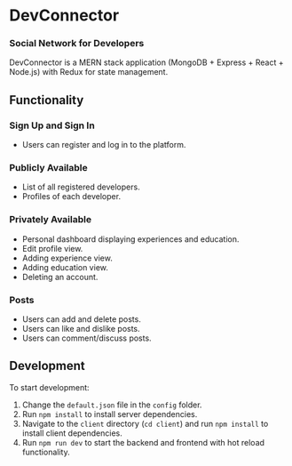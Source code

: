 # DevConnector

### Social Network for Developers

DevConnector is a MERN stack application (MongoDB + Express + React + Node.js) with Redux for state management.

## Functionality

### Sign Up and Sign In
- Users can register and log in to the platform.

### Publicly Available
- List of all registered developers.
- Profiles of each developer.

### Privately Available
- Personal dashboard displaying experiences and education.
- Edit profile view.
- Adding experience view.
- Adding education view.
- Deleting an account.

### Posts
- Users can add and delete posts.
- Users can like and dislike posts.
- Users can comment/discuss posts.

## Development

To start development:

1. Change the `default.json` file in the `config` folder.
2. Run `npm install` to install server dependencies.
3. Navigate to the `client` directory (`cd client`) and run `npm install` to install client dependencies.
4. Run `npm run dev` to start the backend and frontend with hot reload functionality.
